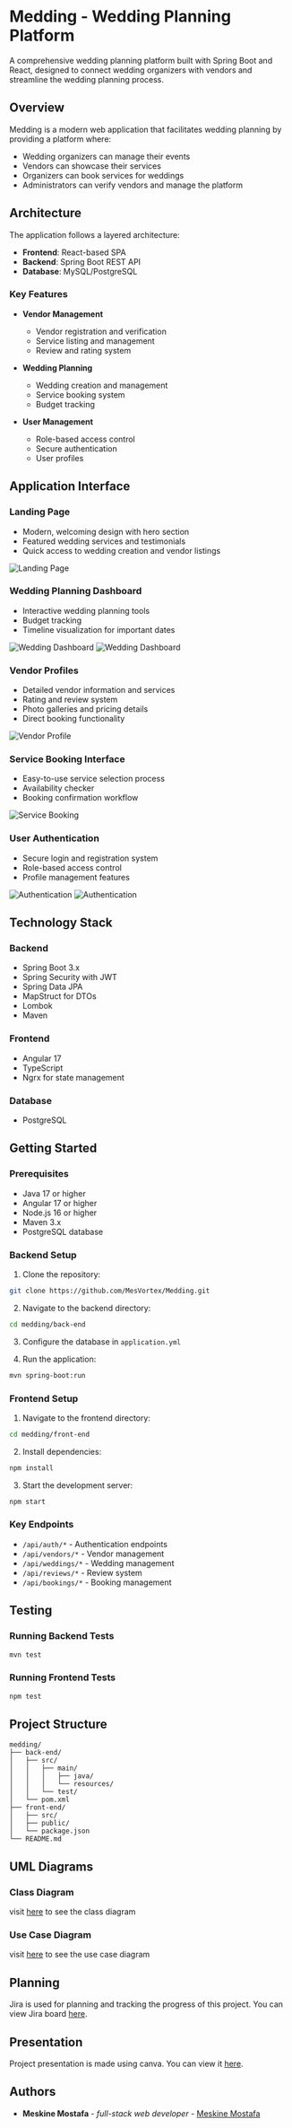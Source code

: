 Medding - Wedding Planning Platform
=========================================

A comprehensive wedding planning platform built with Spring Boot and React, designed to connect wedding organizers with vendors and streamline the wedding planning process.

## Overview

Medding is a modern web application that facilitates wedding planning by providing a platform where:
- Wedding organizers can manage their events
- Vendors can showcase their services
- Organizers can book services for weddings
- Administrators can verify vendors and manage the platform

## Architecture

The application follows a layered architecture:

- **Frontend**: React-based SPA
- **Backend**: Spring Boot REST API
- **Database**: MySQL/PostgreSQL

### Key Features

- **Vendor Management**
    - Vendor registration and verification
    - Service listing and management
    - Review and rating system

- **Wedding Planning**
    - Wedding creation and management
    - Service booking system
    - Budget tracking

- **User Management**
    - Role-based access control
    - Secure authentication
    - User profiles

## Application Interface

### Landing Page
- Modern, welcoming design with hero section
- Featured wedding services and testimonials
- Quick access to wedding creation and vendor listings

![Landing Page](resources/images/landing_page.jpeg)

### Wedding Planning Dashboard
- Interactive wedding planning tools
- Budget tracking
- Timeline visualization for important dates

![Wedding Dashboard](resources/images/wedding_page.jpeg)
![Wedding Dashboard](resources/images/wedding_details.jpeg)

### Vendor Profiles
- Detailed vendor information and services
- Rating and review system
- Photo galleries and pricing details
- Direct booking functionality

![Vendor Profile](resources/images/vendor_profile.jpeg)

### Service Booking Interface
- Easy-to-use service selection process
- Availability checker
- Booking confirmation workflow

![Service Booking](resources/images/service_page.jpeg)

### User Authentication
- Secure login and registration system
- Role-based access control
- Profile management features

![Authentication](resources/images/login_page.jpeg)
![Authentication](resources/images/register_page.jpeg)

## Technology Stack

### Backend
- Spring Boot 3.x
- Spring Security with JWT
- Spring Data JPA
- MapStruct for DTOs
- Lombok
- Maven

### Frontend
- Angular 17
- TypeScript
- Ngrx for state management

### Database
- PostgreSQL

## Getting Started

### Prerequisites
- Java 17 or higher
- Angular 17 or higher
- Node.js 16 or higher
- Maven 3.x
- PostgreSQL database

### Backend Setup

1. Clone the repository:
```bash
git clone https://github.com/MesVortex/Medding.git
```

2. Navigate to the backend directory:
```bash
cd medding/back-end
```

3. Configure the database in `application.yml`

4. Run the application:
```bash
mvn spring-boot:run
```

### Frontend Setup

1. Navigate to the frontend directory:
```bash
cd medding/front-end
```

2. Install dependencies:
```bash
npm install
```

3. Start the development server:
```bash
npm start
```

### Key Endpoints

- `/api/auth/*` - Authentication endpoints
- `/api/vendors/*` - Vendor management
- `/api/weddings/*` - Wedding management
- `/api/reviews/*` - Review system
- `/api/bookings/*` - Booking management

## Testing

### Running Backend Tests
```bash
mvn test
```

### Running Frontend Tests
```bash
npm test
```

## Project Structure

```
medding/
├── back-end/
│   ├── src/
│   │   ├── main/
│   │   │   ├── java/
│   │   │   └── resources/
│   │   └── test/
│   └── pom.xml
├── front-end/
│   ├── src/
│   ├── public/
│   └── package.json
└── README.md
```

## UML Diagrams

### Class Diagram

visit [here](https://lucid.app/lucidchart/9703b2f8-c30e-40b5-ae40-741fc34f376c/edit?invitationId=inv_1e3da47f-71ff-4dd7-830d-4eb55a1c21f7&page=0_0#) to see the class diagram

### Use Case Diagram

visit [here](https://lucid.app/lucidchart/fadd090a-9ac0-4a8d-91af-64bcef458d2d/edit?viewport_loc=-577%2C327%2C4316%2C1676%2C.Q4MUjXso07N&invitationId=inv_acc16a90-0ed0-4266-84c0-3cb6c227a6eb) to see the use case diagram

## Planning

Jira is used for planning and tracking the progress of this project. You can view Jira board [here](https://meskinemsoatafa.atlassian.net/jira/software/projects/MD/boards/20/backlog).

## Presentation

Project presentation is made using canva. You can view it [here](https://www.canva.com/design/DAGi-nRoF6E/KSsHy7XeiZF6bKh-0P6CLQ/edit?utm_content=DAGi-nRoF6E&utm_campaign=designshare&utm_medium=link2&utm_source=sharebutton).

## Authors

- **Meskine Mostafa** - *full-stack web developer* - [Meskine Mostafa](https://github.com/MesVortex)
